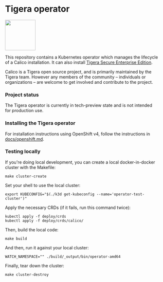 # Tigera operator
<img src="http://docs.projectcalico.org/images/felix.png" width="100" height="100">

This repository contains a Kubernetes operator which manages the lifecycle of a Calico installation. It can also install [Tigera Secure Enterprise Edition](https://www.tigera.io/tigera-secure-ee/).

Calico is a Tigera open source project, and is primarily maintained by the Tigera team. However any members of the community – individuals or organizations – are welcome to get involved and contribute to the project.

### Project status

The Tigera operator is currently in tech-preview state and is not intended for production use.

### Installing the Tigera operator

For installation instructions using OpenShift v4, follow the instructions in [docs/openshift.md](docs/openshift.md).

### Testing locally

If you're doing local development, you can create a local docker-in-docker cluster with the Makefile:

	make cluster-create

Set your shell to use the local cluster:

	export KUBECONFIG="$(./k3d get-kubeconfig --name='operator-test-cluster')"

Apply the necessary CRDs (if it fails, run this command twice):

	kubectl apply -f deploy/crds
	kubectl apply -f deploy/crds/calico/

Then, build the local code:

	make build

And then, run it against your local cluster:

	WATCH_NAMESPACE="" ./build/_output/bin/operator-amd64

Finally, tear down the cluster:

	make cluster-destroy
